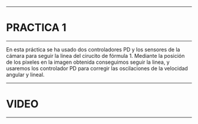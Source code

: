 ----
# PRACTICA 1
----
En esta práctica se ha usado dos controladores PD y los sensores de la cámara para seguir la linea del cirucito de fórmula 1.
Mediante la posición de los pixeles en la imagen obtenida conseguimos seguir la linea, y usaremos los controlador PD para corregir las oscilaciones de la velocidad angular y lineal.

----
# VIDEO
----



